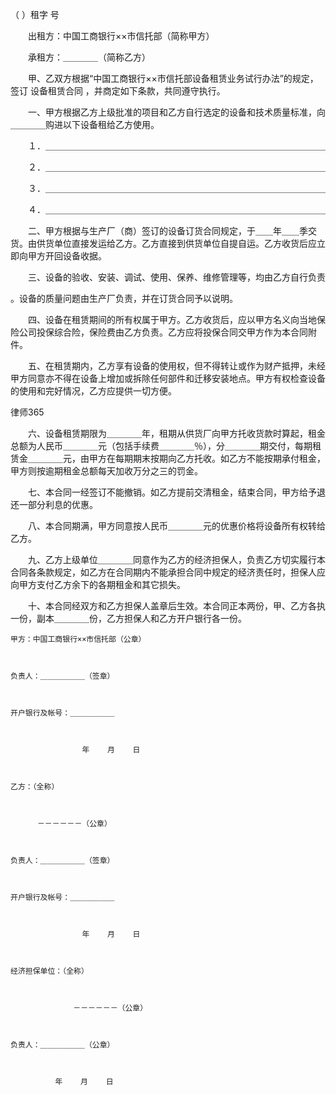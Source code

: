 
 （ ）租字 号



　　出租方：中国工商银行××市信托部（简称甲方）

　　承租方：＿＿＿＿（简称乙方）



　　甲、乙双方根据“中国工商银行××市信托部设备租赁业务试行办法”的规定，签订
设备租赁合同
，并商定如下条款，共同遵守执行。



　　一、甲方根据乙方上级批准的项目和乙方自行选定的设备和技术质量标准，向＿＿＿＿购进以下设备租给乙方使用。



　　１．＿＿＿＿＿＿＿＿＿＿＿＿＿＿＿＿＿＿＿＿＿＿＿＿＿＿＿＿＿＿＿＿

　　２．＿＿＿＿＿＿＿＿＿＿＿＿＿＿＿＿＿＿＿＿＿＿＿＿＿＿＿＿＿＿＿＿

　　３．＿＿＿＿＿＿＿＿＿＿＿＿＿＿＿＿＿＿＿＿＿＿＿＿＿＿＿＿＿＿＿＿

　　４．＿＿＿＿＿＿＿＿＿＿＿＿＿＿＿＿＿＿＿＿＿＿＿＿＿＿＿＿＿＿＿＿



　　二、甲方根据与生产厂（商）签订的设备订货合同规定，于＿＿年＿＿季交货。由供货单位直接发运给乙方。乙方直接到供货单位自提自运。乙方收货后应立即向甲方开回设备收据。



　　三、设备的验收、安装、调试、使用、保养、维修管理等，均由乙方自行负责



。设备的质量问题由生产厂负责，并在订货合同予以说明。



　　四、设备在租赁期间的所有权属于甲方。乙方收货后，应以甲方名义向当地保险公司投保综合险，保险费由乙方负责。乙方应将投保合同交甲方作为本合同附件。



　　五、在租赁期内，乙方享有设备的使用权，但不得转让或作为财产抵押，未经甲方同意亦不得在设备上增加或拆除任何部件和迁移安装地点。甲方有权检查设备的使用和完好情况，乙方应提供一切方便。







 
律师365






　　六、设备租赁期限为＿＿＿＿年，租期从供货厂向甲方托收货款时算起，租金总额为人民币＿＿＿＿元（包括手续费＿＿＿＿％），分＿＿＿＿期交付，每期租赁金＿＿＿＿元，由甲方在每期期末按期向乙方托收。如乙方不能按期承付租金，甲方则按逾期租金总额每天加收万分之三的罚金。







　　七、本合同一经签订不能撤销。如乙方提前交清租金，结束合同，甲方给予退还一部分利息的优惠。







　　八、本合同期满，甲方同意按人民币＿＿＿＿元的优惠价格将设备所有权转给乙方。







　　九、乙方上级单位＿＿＿＿同意作为乙方的经济担保人，负责乙方切实履行本合同各条款规定，如乙方在合同期内不能承担合同中规定的经济责任时，担保人应向甲方支付乙方余下的各期租金和其它损失。







　　十、本合同经双方和乙方担保人盖章后生效。本合同正本两份，甲、乙方各执一份，副本＿＿＿＿份，乙方担保人和乙方开户银行各一份。







    甲方：中国工商银行××市信托部（公章）



    负责人：＿＿＿＿＿＿（签章）



    开户银行及帐号：＿＿＿＿＿＿



                    年    月    日



    乙方：（全称）



          －－－－－－（公章）



    负责人：＿＿＿＿＿＿（签章）



    开户银行及帐号：＿＿＿＿＿＿



                    年    月    日



    经济担保单位：（全称）    



                  －－－－－－（公章）



    负责人：＿＿＿＿＿＿（公章）



              年    月    日 


 

 
 
 
 
 
  


  
 

  


  


  
 
 
 
 

